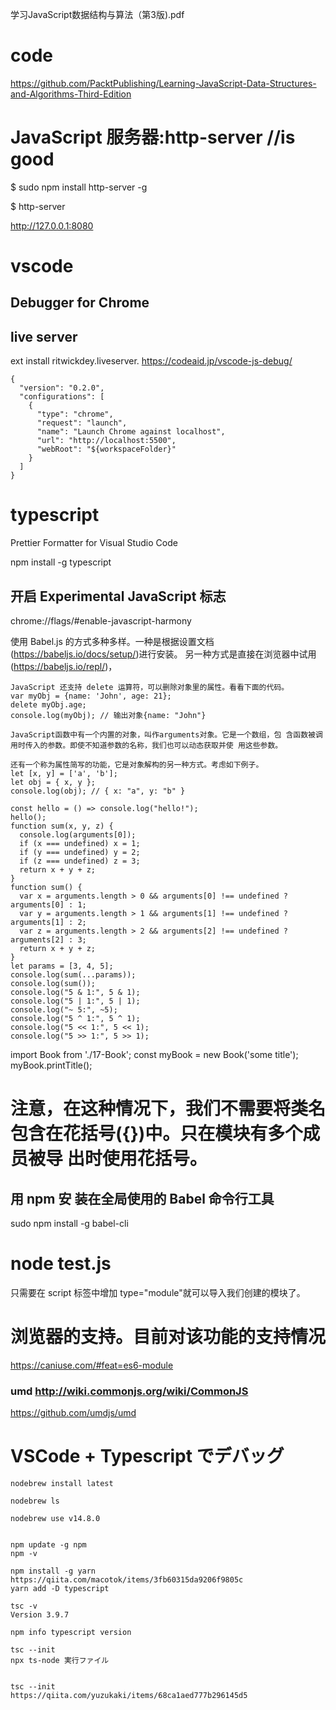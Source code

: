 学习JavaScript数据结构与算法（第3版).pdf

# code
https://github.com/PacktPublishing/Learning-JavaScript-Data-Structures-and-Algorithms-Third-Edition

# JavaScript 服务器:http-server  //is good
$ sudo npm install http-server -g

$ http-server

http://127.0.0.1:8080

# vscode 
## Debugger for Chrome

## live server
ext install ritwickdey.liveserver.
https://codeaid.jp/vscode-js-debug/
```
{
  "version": "0.2.0",
  "configurations": [
    {
      "type": "chrome",
      "request": "launch",
      "name": "Launch Chrome against localhost",
      "url": "http://localhost:5500",
      "webRoot": "${workspaceFolder}"
    }
  ]
}
```

# typescript
Prettier Formatter for Visual Studio Code

npm install -g typescript


## 开启 Experimental JavaScript 标志
chrome://flags/#enable-javascript-harmony

使用 Babel.js 的方式多种多样。一种是根据设置文档(https://babeljs.io/docs/setup/)进行安装。
另一种方式是直接在浏览器中试用(https://babeljs.io/repl/)，
```
JavaScript 还支持 delete 运算符，可以删除对象里的属性。看看下面的代码。
var myObj = {name: 'John', age: 21};
delete myObj.age;
console.log(myObj); // 输出对象{name: "John"}

JavaScript函数中有一个内置的对象，叫作arguments对象。它是一个数组，包 含函数被调用时传入的参数。即使不知道参数的名称，我们也可以动态获取并使 用这些参数。

还有一个称为属性简写的功能，它是对象解构的另一种方式。考虑如下例子。
let [x, y] = ['a', 'b'];
let obj = { x, y };
console.log(obj); // { x: "a", y: "b" }

const hello = () => console.log("hello!");
hello();
function sum(x, y, z) {
  console.log(arguments[0]);
  if (x === undefined) x = 1;
  if (y === undefined) y = 2;
  if (z === undefined) z = 3;
  return x + y + z;
}
function sum() {
  var x = arguments.length > 0 && arguments[0] !== undefined ? arguments[0] : 1;
  var y = arguments.length > 1 && arguments[1] !== undefined ? arguments[1] : 2;
  var z = arguments.length > 2 && arguments[2] !== undefined ? arguments[2] : 3;
  return x + y + z;
}
let params = [3, 4, 5];
console.log(sum(...params));
console.log(sum());
console.log("5 & 1:", 5 & 1);
console.log("5 | 1:", 5 | 1);
console.log("~ 5:", ~5);
console.log("5 ^ 1:", 5 ^ 1);
console.log("5 << 1:", 5 << 1);
console.log("5 >> 1:", 5 >> 1);
```

import Book from './17-Book';
const myBook = new Book('some title'); myBook.printTitle();
# 注意，在这种情况下，我们不需要将类名包含在花括号({})中。只在模块有多个成员被导 出时使用花括号。
## 用 npm 安 装在全局使用的 Babel 命令行工具
sudo npm install -g babel-cli

# node test.js
只需要在 script 标签中增加 type="module"就可以导入我们创建的模块了。 <script type="module" src="17-ES2015-ES6-Modules.js"></script>

# 浏览器的支持。目前对该功能的支持情况
https://caniuse.com/#feat=es6-module

### umd http://wiki.commonjs.org/wiki/CommonJS
https://github.com/umdjs/umd


# VSCode + Typescript でデバッグ
```
nodebrew install latest

nodebrew ls

nodebrew use v14.8.0


npm update -g npm
npm -v

npm install -g yarn
https://qiita.com/macotok/items/3fb60315da9206f9805c
yarn add -D typescript

tsc -v
Version 3.9.7

npm info typescript version

tsc --init
npx ts-node 実行ファイル


tsc --init
https://qiita.com/yuzukaki/items/68ca1aed777b296145d5

```


